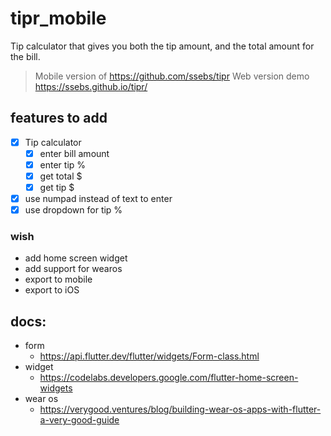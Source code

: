 # tipr_mobile

Tip calculator that gives you both the tip amount, and the total amount for the bill.

> Mobile version of https://github.com/ssebs/tipr
> Web version demo https://ssebs.github.io/tipr/ 

## features to add
- [x] Tip calculator
  - [x] enter bill amount
  - [x] enter tip %
  - [x] get total $
  - [x] get tip $
- [x] use numpad instead of text to enter
- [x] use dropdown for tip %

### wish
- add home screen widget
- add support for wearos
- export to mobile
- export to iOS

## docs:
- form
  - https://api.flutter.dev/flutter/widgets/Form-class.html
- widget
  - https://codelabs.developers.google.com/flutter-home-screen-widgets
- wear os
  - https://verygood.ventures/blog/building-wear-os-apps-with-flutter-a-very-good-guide

